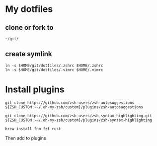 # My dotfiles

## clone or fork to

```
~/git/
```

## create symlink

```
ln -s $HOME/git/dotfiles/.zshrc $HOME/.zshrc
ln -s $HOME/git/dotfiles/.vimrc $HOME/.vimrc
```

# Install plugins

```
git clone https://github.com/zsh-users/zsh-autosuggestions ${ZSH_CUSTOM:-~/.oh-my-zsh/custom}/plugins/zsh-autosuggestions
```

```
git clone https://github.com/zsh-users/zsh-syntax-highlighting.git ${ZSH_CUSTOM:-~/.oh-my-zsh/custom}/plugins/zsh-syntax-highlighting
```

```
brew install fnm fzf rust
```

Then add to plugins
